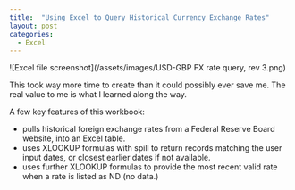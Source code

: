 ```yaml
---
title:  "Using Excel to Query Historical Currency Exchange Rates"
layout: post
categories:
  - Excel  
---
```


![Excel file screenshot](/assets/images/USD-GBP FX rate query, rev 3.png)

This took way more time to create than it could possibly ever save me.  The real value to me is what I learned along the way.

A few key features of this workbook:
- pulls historical foreign exchange rates from a Federal Reserve Board website, into an Excel table.
- uses XLOOKUP formulas with spill to return records matching the user input dates, or closest earlier dates if not available. 
- uses further XLOOKUP formulas to provide the most recent valid rate when a rate is listed as ND (no data.)
